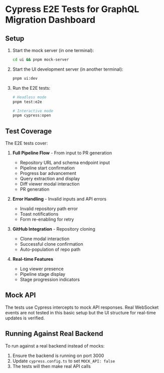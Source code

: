 # Cypress E2E Tests for GraphQL Migration Dashboard

## Setup

1. Start the mock server (in one terminal):
   ```bash
   cd ui && pnpm mock-server
   ```

2. Start the UI development server (in another terminal):
   ```bash
   pnpm ui:dev
   ```

3. Run the E2E tests:
   ```bash
   # Headless mode
   pnpm test:e2e

   # Interactive mode
   pnpm cypress:open
   ```

## Test Coverage

The E2E tests cover:

1. **Full Pipeline Flow** - From input to PR generation
   - Repository URL and schema endpoint input
   - Pipeline start confirmation
   - Progress bar advancement
   - Query extraction and display
   - Diff viewer modal interaction
   - PR generation

2. **Error Handling** - Invalid inputs and API errors
   - Invalid repository path error
   - Toast notifications
   - Form re-enabling for retry

3. **GitHub Integration** - Repository cloning
   - Clone modal interaction
   - Successful clone confirmation
   - Auto-population of repo path

4. **Real-time Features**
   - Log viewer presence
   - Pipeline stage display
   - Stage progression indicators

## Mock API

The tests use Cypress intercepts to mock API responses. Real WebSocket events are not tested in this basic setup but the UI structure for real-time updates is verified.

## Running Against Real Backend

To run against a real backend instead of mocks:

1. Ensure the backend is running on port 3000
2. Update `cypress.config.ts` to set `MOCK_API: false`
3. The tests will then make real API calls